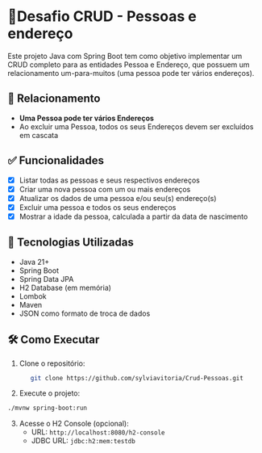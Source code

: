 # 🧪Desafio CRUD - Pessoas e endereço

 Este projeto Java com Spring Boot tem como objetivo implementar um CRUD completo para as entidades Pessoa e Endereço, que possuem um relacionamento um-para-muitos (uma pessoa pode ter vários endereços).

## 🔁 Relacionamento

- **Uma Pessoa pode ter vários Endereços**
- Ao excluir uma Pessoa, todos os seus Endereços devem ser excluídos em cascata

## ✅ Funcionalidades

- [x] Listar todas as pessoas e seus respectivos endereços
- [x] Criar uma nova pessoa com um ou mais endereços
- [x] Atualizar os dados de uma pessoa e/ou seu(s) endereço(s)
- [x] Excluir uma pessoa e todos os seus endereços
- [x] Mostrar a idade da pessoa, calculada a partir da data de nascimento

## 🚀 Tecnologias Utilizadas

- Java 21+
- Spring Boot
- Spring Data JPA
- H2 Database (em memória)
- Lombok
- Maven
- JSON como formato de troca de dados


## 🛠 Como Executar

1. Clone o repositório:
   ```bash
      git clone https://github.com/sylviavitoria/Crud-Pessoas.git
   
 2. Execute o projeto:
   ```bash
   ./mvnw spring-boot:run
   ```

3. Acesse o H2 Console (opcional):
   - URL: `http://localhost:8080/h2-console`
   - JDBC URL: `jdbc:h2:mem:testdb`
